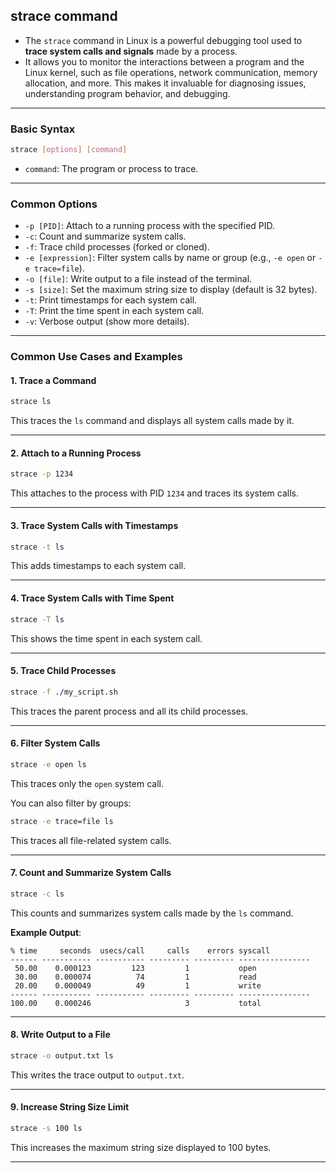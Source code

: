 ## strace command
- The `strace` command in Linux is a powerful debugging tool used to **trace system calls and signals** made by a process. 
- It allows you to monitor the interactions between a program and the Linux kernel, such as file operations, network communication, memory allocation, and more. This makes it invaluable for diagnosing issues, understanding program behavior, and debugging.

---

### Basic Syntax
```bash
strace [options] [command]
```
- `command`: The program or process to trace.

---

### Common Options
- `-p [PID]`: Attach to a running process with the specified PID.
- `-c`: Count and summarize system calls.
- `-f`: Trace child processes (forked or cloned).
- `-e [expression]`: Filter system calls by name or group (e.g., `-e open` or `-e trace=file`).
- `-o [file]`: Write output to a file instead of the terminal.
- `-s [size]`: Set the maximum string size to display (default is 32 bytes).
- `-t`: Print timestamps for each system call.
- `-T`: Print the time spent in each system call.
- `-v`: Verbose output (show more details).

---

### Common Use Cases and Examples

#### 1. **Trace a Command**
   ```bash
   strace ls
   ```
   This traces the `ls` command and displays all system calls made by it.

---

#### 2. **Attach to a Running Process**
   ```bash
   strace -p 1234
   ```
   This attaches to the process with PID `1234` and traces its system calls.

---

#### 3. **Trace System Calls with Timestamps**
   ```bash
   strace -t ls
   ```
   This adds timestamps to each system call.

---

#### 4. **Trace System Calls with Time Spent**
   ```bash
   strace -T ls
   ```
   This shows the time spent in each system call.

---

#### 5. **Trace Child Processes**
   ```bash
   strace -f ./my_script.sh
   ```
   This traces the parent process and all its child processes.

---

#### 6. **Filter System Calls**
   ```bash
   strace -e open ls
   ```
   This traces only the `open` system call.

   You can also filter by groups:
   ```bash
   strace -e trace=file ls
   ```
   This traces all file-related system calls.

---

#### 7. **Count and Summarize System Calls**
   ```bash
   strace -c ls
   ```
   This counts and summarizes system calls made by the `ls` command.

   **Example Output**:
   ```
   % time     seconds  usecs/call     calls    errors syscall
   ------ ----------- ----------- --------- --------- ----------------
    50.00    0.000123         123         1           open
    30.00    0.000074          74         1           read
    20.00    0.000049          49         1           write
   ------ ----------- ----------- --------- --------- ----------------
   100.00    0.000246                     3           total
   ```

---

#### 8. **Write Output to a File**
   ```bash
   strace -o output.txt ls
   ```
   This writes the trace output to `output.txt`.

---

#### 9. **Increase String Size Limit**
   ```bash
   strace -s 100 ls
   ```
   This increases the maximum string size displayed to 100 bytes.

---